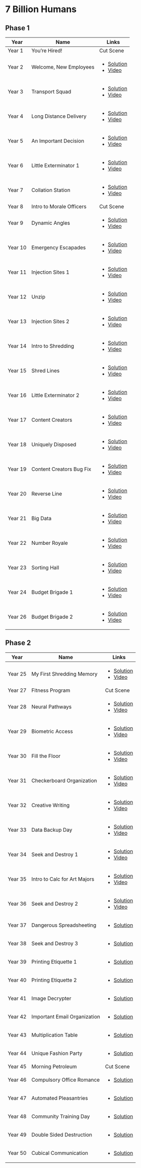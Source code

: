 # 7 Billion Humans

## Phase 1

| Year    | Name                     | Links                                                                                                       |
|---------|--------------------------|-------------------------------------------------------------------------------------------------------------|
| Year 1  | You’re Hired!            | Cut Scene                                                                                                   |
| Year 2  | Welcome, New Employees   | <ul><li>[Solution](Year02/README.md)</li><li>[Video](https://www.youtube.com/watch?v=4mtJ3X_XIJ8)</li></ul> |
| Year 3  | Transport Squad          | <ul><li>[Solution](Year03/README.md)</li><li>[Video](https://www.youtube.com/watch?v=4mtJ3X_XIJ8)</li></ul> |
| Year 4  | Long Distance Delivery   | <ul><li>[Solution](Year04/README.md)</li><li>[Video](https://www.youtube.com/watch?v=4mtJ3X_XIJ8)</li></ul> |
| Year 5  | An Important Decision    | <ul><li>[Solution](Year05/README.md)</li><li>[Video](https://www.youtube.com/watch?v=4mtJ3X_XIJ8)</li></ul> |
| Year 6  | Little Exterminator 1    | <ul><li>[Solution](Year06/README.md)</li><li>[Video](https://www.youtube.com/watch?v=4mtJ3X_XIJ8)</li></ul> |
| Year 7  | Collation Station        | <ul><li>[Solution](Year07/README.md)</li><li>[Video](https://www.youtube.com/watch?v=4mtJ3X_XIJ8)</li></ul> |
| Year 8  | Intro to Morale Officers | Cut Scene                                                                                                   |
| Year 9  | Dynamic Angles           | <ul><li>[Solution](Year09/README.md)</li><li>[Video](https://www.youtube.com/watch?v=1-6M_yS5SmQ)</li></ul> |
| Year 10 | Emergency Escapades      | <ul><li>[Solution](Year10/README.md)</li><li>[Video](https://www.youtube.com/watch?v=1-6M_yS5SmQ)</li></ul> |
| Year 11 | Injection Sites 1        | <ul><li>[Solution](Year11/README.md)</li><li>[Video](https://www.youtube.com/watch?v=1-6M_yS5SmQ)</li></ul> |
| Year 12 | Unzip                    | <ul><li>[Solution](Year12/README.md)</li><li>[Video](https://www.youtube.com/watch?v=DlpgCLl9MTo)</li></ul> |
| Year 13 | Injection Sites 2        | <ul><li>[Solution](Year13/README.md)</li><li>[Video](https://www.youtube.com/watch?v=DlpgCLl9MTo)</li></ul> |
| Year 14 | Intro to Shredding       | <ul><li>[Solution](Year14/README.md)</li><li>[Video](https://www.youtube.com/watch?v=DlpgCLl9MTo)</li></ul> |
| Year 15 | Shred Lines              | <ul><li>[Solution](Year15/README.md)</li><li>[Video](https://www.youtube.com/watch?v=Xm7pqxbYgOg)</li></ul> |
| Year 16 | Little Exterminator 2    | <ul><li>[Solution](Year16/README.md)</li><li>[Video](https://www.youtube.com/watch?v=Xm7pqxbYgOg)</li></ul> |
| Year 17 | Content Creators         | <ul><li>[Solution](Year17/README.md)</li><li>[Video](https://www.youtube.com/watch?v=Xm7pqxbYgOg)</li></ul> |
| Year 18 | Uniquely Disposed        | <ul><li>[Solution](Year18/README.md)</li><li>[Video](https://www.youtube.com/watch?v=Xm7pqxbYgOg)</li></ul> |
| Year 19 | Content Creators Bug Fix | <ul><li>[Solution](Year19/README.md)</li><li>[Video](https://www.youtube.com/watch?v=Xm7pqxbYgOg)</li></ul> |
| Year 20 | Reverse Line             | <ul><li>[Solution](Year20/README.md)</li><li>[Video](https://www.youtube.com/watch?v=Xm7pqxbYgOg)</li></ul> |
| Year 21 | Big Data                 | <ul><li>[Solution](Year21/README.md)</li><li>[Video](https://www.youtube.com/watch?v=ONfqP2TH_T0)</li></ul> |
| Year 22 | Number Royale            | <ul><li>[Solution](Year22/README.md)</li><li>[Video](https://www.youtube.com/watch?v=ONfqP2TH_T0)</li></ul> |
| Year 23 | Sorting Hall             | <ul><li>[Solution](Year23/README.md)</li><li>[Video](https://www.youtube.com/watch?v=ONfqP2TH_T0)</li></ul> |
| Year 24 | Budget Brigade 1         | <ul><li>[Solution](Year24/README.md)</li><li>[Video](https://www.youtube.com/watch?v=ONfqP2TH_T0)</li></ul> |
| Year 26 | Budget Brigade 2         | <ul><li>[Solution](Year26/README.md)</li><li>[Video](https://www.youtube.com/watch?v=jCHxZWsfqWM)</li></ul> |

## Phase 2

| Year    | Name                         | Links                                                                                                       |
|---------|------------------------------|-------------------------------------------------------------------------------------------------------------|
| Year 25 | My First Shredding Memory    | <ul><li>[Solution](Year25/README.md)</li><li>[Video](https://www.youtube.com/watch?v=jCHxZWsfqWM)</li></ul> |
| Year 27 | Fitness Program              | Cut Scene                                                                                                   |
| Year 28 | Neural Pathways              | <ul><li>[Solution](Year28/README.md)</li><li>[Video](https://www.youtube.com/watch?v=sjisK56tksw)</li></ul> |
| Year 29 | Biometric Access             | <ul><li>[Solution](Year29/README.md)</li><li>[Video](https://www.youtube.com/watch?v=sjisK56tksw)</li></ul> |
| Year 30 | Fill the Floor               | <ul><li>[Solution](Year30/README.md)</li><li>[Video](https://www.youtube.com/watch?v=sjisK56tksw)</li></ul> |
| Year 31 | Checkerboard Organization    | <ul><li>[Solution](Year31/README.md)</li><li>[Video](https://www.youtube.com/watch?v=sjisK56tksw)</li></ul> |
| Year 32 | Creative Writing             | <ul><li>[Solution](Year32/README.md)</li><li>[Video](https://www.youtube.com/watch?v=L6XojZDO62k)</li></ul> |
| Year 33 | Data Backup Day              | <ul><li>[Solution](Year33/README.md)</li><li>[Video](https://www.youtube.com/watch?v=L6XojZDO62k)</li></ul> |
| Year 34 | Seek and Destroy 1           | <ul><li>[Solution](Year34/README.md)</li><li>[Video](https://www.youtube.com/watch?v=L6XojZDO62k)</li></ul> |
| Year 35 | Intro to Calc for Art Majors | <ul><li>[Solution](Year35/README.md)</li><li>[Video](https://www.youtube.com/watch?v=L6XojZDO62k)</li></ul> |
| Year 36 | Seek and Destroy 2           | <ul><li>[Solution](Year36/README.md)</li><li>[Video](https://www.youtube.com/watch?v=L6XojZDO62k)</li></ul> |
| Year 37 | Dangerous Spreadsheeting     | <ul><li>[Solution](Year37/README.md)</li></ul>                                                              |
| Year 38 | Seek and Destroy 3           | <ul><li>[Solution](Year38/README.md)</li></ul>                                                              |
| Year 39 | Printing Etiquette 1         | <ul><li>[Solution](Year39/README.md)</li></ul>                                                              |
| Year 40 | Printing Etiquette 2         | <ul><li>[Solution](Year40/README.md)</li></ul>                                                              |
| Year 41 | Image Decrypter              | <ul><li>[Solution](Year41/README.md)</li></ul>                                                              |
| Year 42 | Important Email Organization | <ul><li>[Solution](Year42/README.md)</li></ul>                                                              |
| Year 43 | Multiplication Table         | <ul><li>[Solution](Year43/README.md)</li></ul>                                                              |
| Year 44 | Unique Fashion Party         | <ul><li>[Solution](Year44/README.md)</li></ul>                                                              |
| Year 45 | Morning Petroleum            | Cut Scene                                                                                                   |
| Year 46 | Compulsory Office Romance    | <ul><li>[Solution](Year46/README.md)</li></ul>                                                              |
| Year 47 | Automated Pleasantries       | <ul><li>[Solution](Year47/README.md)</li></ul>                                                              |
| Year 48 | Community Training Day       | <ul><li>[Solution](Year48/README.md)</li></ul>                                                              |
| Year 49 | Double Sided Destruction     | <ul><li>[Solution](Year49/README.md)</li></ul>                                                              |
| Year 50 | Cubical Communication        | <ul><li>[Solution](Year50/README.md)</li></ul>                                                              |